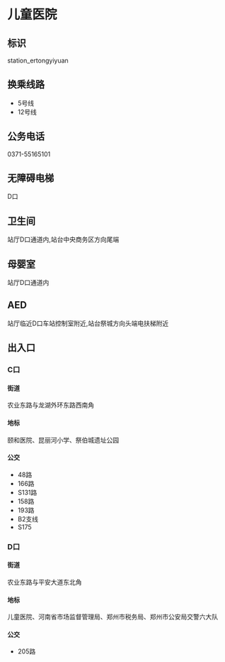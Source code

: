 # 儿童医院

## 标识

station_ertongyiyuan

## 换乘线路

- 5号线
- 12号线

## 公务电话

0371-55165101

## 无障碍电梯

D口

## 卫生间

站厅D口通道内,站台中央商务区方向尾端

## 母婴室

站厅D口通道内

## AED

站厅临近D口车站控制室附近,站台祭城方向头端电扶梯附近

## 出入口

### C口

#### 街道

农业东路与龙湖外环东路西南角

#### 地标

颐和医院、昆丽河小学、祭伯城遗址公园

#### 公交

- 48路
- 166路
- S131路
- 158路
- 193路
- B2支线
- S175

### D口

#### 街道

农业东路与平安大道东北角

#### 地标

儿童医院、河南省市场监督管理局、郑州市税务局、郑州市公安局交警六大队

#### 公交

- 205路

